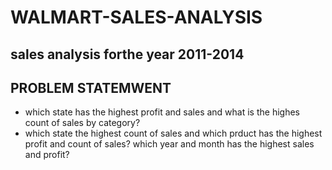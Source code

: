 # WALMART-SALES-ANALYSIS
## sales analysis forthe year 2011-2014

## PROBLEM STATEMWENT
* which state has the highest profit and sales and what is the highes count of sales by category?
* which state the highest count of sales and which prduct has the highest profit  and count of sales?
which year and month has the highest sales and profit?
